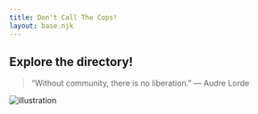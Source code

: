 ```yaml
---
title: Don't Call The Cops!
layout: base.njk
---
```

## Explore the directory!

> “Without community, there is no liberation.” ― Audre Lorde



![illustration](/img/phone.png)
